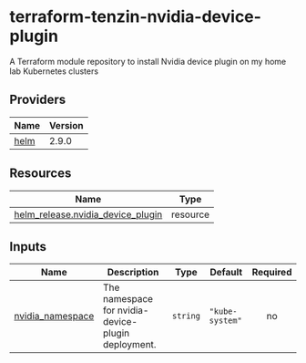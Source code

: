 # terraform-tenzin-nvidia-device-plugin
A Terraform module repository to install Nvidia device plugin on my home lab Kubernetes clusters

<!-- BEGIN_TF_DOCS -->


## Providers

| Name | Version |
|------|---------|
| <a name="provider_helm"></a> [helm](#provider\_helm) | 2.9.0 |

## Resources

| Name | Type |
|------|------|
| [helm_release.nvidia_device_plugin](https://registry.terraform.io/providers/hashicorp/helm/latest/docs/resources/release) | resource |

## Inputs

| Name | Description | Type | Default | Required |
|------|-------------|------|---------|:--------:|
| <a name="input_nvidia_namespace"></a> [nvidia\_namespace](#input\_nvidia\_namespace) | The namespace for nvidia-device-plugin deployment. | `string` | `"kube-system"` | no |
<!-- END_TF_DOCS -->
